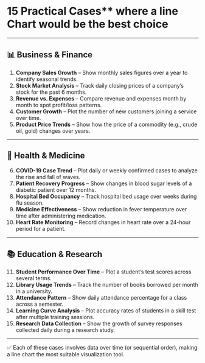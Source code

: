 # 15 Practical Cases** where a **line Chart** would be the best choice
---

## 📊 **Business & Finance**

1. **Company Sales Growth** – Show monthly sales figures over a year to identify seasonal trends.
2. **Stock Market Analysis** – Track daily closing prices of a company’s stock for the past 6 months.
3. **Revenue vs. Expenses** – Compare revenue and expenses month by month to spot profit/loss patterns.
4. **Customer Growth** – Plot the number of new customers joining a service over time.
5. **Product Price Trends** – Show how the price of a commodity (e.g., crude oil, gold) changes over years.

---

## 🏥 **Health & Medicine**

6. **COVID-19 Case Trend** – Plot daily or weekly confirmed cases to analyze the rise and fall of waves.
7. **Patient Recovery Progress** – Show changes in blood sugar levels of a diabetic patient over 12 months.
8. **Hospital Bed Occupancy** – Track hospital bed usage over weeks during flu season.
9. **Medicine Effectiveness** – Show reduction in fever temperature over time after administering medication.
10. **Heart Rate Monitoring** – Record changes in heart rate over a 24-hour period for a patient.

---

## 📚 **Education & Research**

11. **Student Performance Over Time** – Plot a student’s test scores across several terms.
12. **Library Usage Trends** – Track the number of books borrowed per month in a university.
13. **Attendance Pattern** – Show daily attendance percentage for a class across a semester.
14. **Learning Curve Analysis** – Plot accuracy rates of students in a skill test after multiple training sessions.
15. **Research Data Collection** – Show the growth of survey responses collected daily during a research study.

---
✅ Each of these cases involves data over time (or sequential order), making a line chart the most suitable visualization tool.
